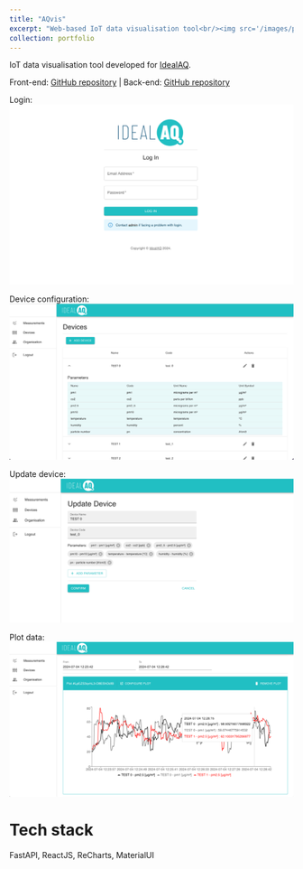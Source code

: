 ```yaml
---
title: "AQvis"
excerpt: "Web-based IoT data visualisation tool<br/><img src='/images/portfolio/AQvis.png'>"
collection: portfolio
---
```

IoT data visualisation tool developed for [IdealAQ](https://idealaq.com).

Front-end: [GitHub repository](https://github.com/drohal3/aq-vis-frontend)
 | Back-end: [GitHub repository](https://github.com/drohal3/aq-vis-backend)

Login:
![AQvis login](/images/portfolio/AQvis_login.png)

Device configuration:
![AQvis login](/images/portfolio/AQvis_devices.png)

Update device:
![AQvis login](/images/portfolio/AQvis_update_device.png)

Plot data:
![AQvis login](/images/portfolio/AQvis.png)

Tech stack
===
FastAPI, ReactJS, ReCharts, MaterialUI